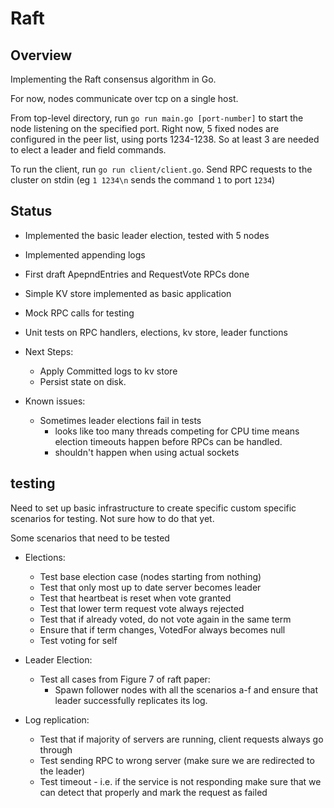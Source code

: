 # Raft

## Overview

Implementing the Raft consensus algorithm in Go.

For now, nodes communicate over tcp on a single host. 

From top-level directory, run `go run main.go [port-number]` to start the node listening on the specified port.
Right now, 5 fixed nodes are configured in the peer list, using ports 1234-1238. So at least 3 are needed to elect a leader and field commands.

To run the client, run `go run client/client.go`. 
Send RPC requests to the cluster on stdin (eg `1 1234\n` sends the command `1` to port `1234`)

## Status

 - Implemented the basic leader election, tested with 5 nodes
 - Implemented appending logs
 - First draft ApepndEntries and RequestVote RPCs done
 - Simple KV store implemented as basic application
 - Mock RPC calls for testing
 - Unit tests on RPC handlers, elections, kv store, leader functions

 - Next Steps: 
     - Apply Committed logs to kv store
     - Persist state on disk.

 - Known issues:
     - Sometimes leader elections fail in tests
         - looks like too many threads competing for CPU time means election timeouts happen before RPCs can be handled.
         - shouldn't happen when using actual sockets

## testing

Need to set up basic infrastructure to create specific custom specific scenarios for testing.
Not sure how to do that yet.

Some scenarios that need to be tested

 - Elections:
    - Test base election case (nodes starting from nothing)
    - Test that only most up to date server becomes leader
    - Test that heartbeat is reset when vote granted
    - Test that lower term request vote always rejected
    - Test that if already voted, do not vote again in the same term
    - Ensure that if term changes, VotedFor always becomes null
    - Test voting for self

 - Leader Election:
    - Test all cases from Figure 7 of raft paper:
        - Spawn follower nodes with all the scenarios a-f and ensure that leader successfully replicates its log.

 - Log replication:
    - Test that if majority of servers are running, client requests always go through
    - Test sending RPC to wrong server (make sure we are redirected to the leader)
    - Test timeout - i.e. if the service is not responding make sure that we can detect that properly and mark the request as failed
